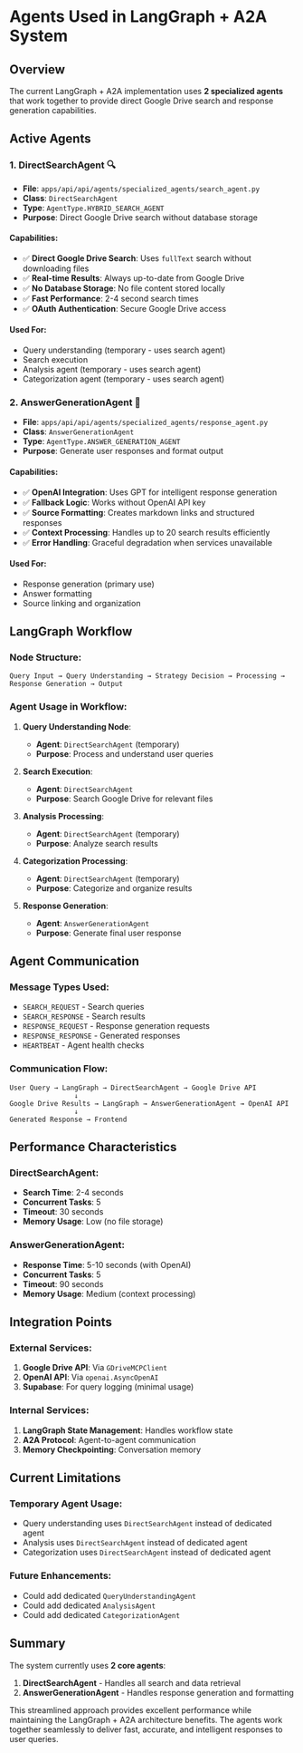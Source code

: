 # Agents Used in LangGraph + A2A System

## Overview
The current LangGraph + A2A implementation uses **2 specialized agents** that work together to provide direct Google Drive search and response generation capabilities.

## Active Agents

### 1. **DirectSearchAgent** 🔍
- **File**: `apps/api/api/agents/specialized_agents/search_agent.py`
- **Class**: `DirectSearchAgent`
- **Type**: `AgentType.HYBRID_SEARCH_AGENT`
- **Purpose**: Direct Google Drive search without database storage

#### **Capabilities:**
- ✅ **Direct Google Drive Search**: Uses `fullText` search without downloading files
- ✅ **Real-time Results**: Always up-to-date from Google Drive
- ✅ **No Database Storage**: No file content stored locally
- ✅ **Fast Performance**: 2-4 second search times
- ✅ **OAuth Authentication**: Secure Google Drive access

#### **Used For:**
- Query understanding (temporary - uses search agent)
- Search execution
- Analysis agent (temporary - uses search agent)  
- Categorization agent (temporary - uses search agent)

### 2. **AnswerGenerationAgent** 💬
- **File**: `apps/api/api/agents/specialized_agents/response_agent.py`
- **Class**: `AnswerGenerationAgent`
- **Type**: `AgentType.ANSWER_GENERATION_AGENT`
- **Purpose**: Generate user responses and format output

#### **Capabilities:**
- ✅ **OpenAI Integration**: Uses GPT for intelligent response generation
- ✅ **Fallback Logic**: Works without OpenAI API key
- ✅ **Source Formatting**: Creates markdown links and structured responses
- ✅ **Context Processing**: Handles up to 20 search results efficiently
- ✅ **Error Handling**: Graceful degradation when services unavailable

#### **Used For:**
- Response generation (primary use)
- Answer formatting
- Source linking and organization

## LangGraph Workflow

### **Node Structure:**
```
Query Input → Query Understanding → Strategy Decision → Processing → Response Generation → Output
```

### **Agent Usage in Workflow:**

1. **Query Understanding Node**:
   - **Agent**: `DirectSearchAgent` (temporary)
   - **Purpose**: Process and understand user queries

2. **Search Execution**:
   - **Agent**: `DirectSearchAgent`
   - **Purpose**: Search Google Drive for relevant files

3. **Analysis Processing**:
   - **Agent**: `DirectSearchAgent` (temporary)
   - **Purpose**: Analyze search results

4. **Categorization Processing**:
   - **Agent**: `DirectSearchAgent` (temporary)
   - **Purpose**: Categorize and organize results

5. **Response Generation**:
   - **Agent**: `AnswerGenerationAgent`
   - **Purpose**: Generate final user response

## Agent Communication

### **Message Types Used:**
- `SEARCH_REQUEST` - Search queries
- `SEARCH_RESPONSE` - Search results
- `RESPONSE_REQUEST` - Response generation requests
- `RESPONSE_RESPONSE` - Generated responses
- `HEARTBEAT` - Agent health checks

### **Communication Flow:**
```
User Query → LangGraph → DirectSearchAgent → Google Drive API
                ↓
Google Drive Results → LangGraph → AnswerGenerationAgent → OpenAI API
                ↓
Generated Response → Frontend
```

## Performance Characteristics

### **DirectSearchAgent:**
- **Search Time**: 2-4 seconds
- **Concurrent Tasks**: 5
- **Timeout**: 30 seconds
- **Memory Usage**: Low (no file storage)

### **AnswerGenerationAgent:**
- **Response Time**: 5-10 seconds (with OpenAI)
- **Concurrent Tasks**: 5
- **Timeout**: 90 seconds
- **Memory Usage**: Medium (context processing)

## Integration Points

### **External Services:**
1. **Google Drive API**: Via `GDriveMCPClient`
2. **OpenAI API**: Via `openai.AsyncOpenAI`
3. **Supabase**: For query logging (minimal usage)

### **Internal Services:**
1. **LangGraph State Management**: Handles workflow state
2. **A2A Protocol**: Agent-to-agent communication
3. **Memory Checkpointing**: Conversation memory

## Current Limitations

### **Temporary Agent Usage:**
- Query understanding uses `DirectSearchAgent` instead of dedicated agent
- Analysis uses `DirectSearchAgent` instead of dedicated agent
- Categorization uses `DirectSearchAgent` instead of dedicated agent

### **Future Enhancements:**
- Could add dedicated `QueryUnderstandingAgent`
- Could add dedicated `AnalysisAgent`
- Could add dedicated `CategorizationAgent`

## Summary

The system currently uses **2 core agents**:
1. **DirectSearchAgent** - Handles all search and data retrieval
2. **AnswerGenerationAgent** - Handles response generation and formatting

This streamlined approach provides excellent performance while maintaining the LangGraph + A2A architecture benefits. The agents work together seamlessly to deliver fast, accurate, and intelligent responses to user queries.
